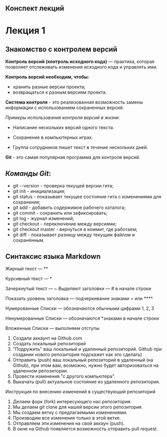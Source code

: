 ## Конспект лекций

# Лекция 1 

## **Знакомство с контролем версий**

__Контроль версий (контроль исходного кода)__ — практика, которая позволяет отслеживать изменения исходного кода и управлять ими.

**Контроль версий необходим, чтобы:**

* хранить разные версии проекта;
* возвращаться к разным версиям проекта.

**Система контроля** -  это реализованная возможность замены информации с использованием сохраненных версий.  

*Примеры использования контроля версий в жизни*:

* Написание нескольких версий одного текста.

* Сохранение в компьютерных играх.

* Группа сотрудников пишет текст в течение нескольких дней.

__Git__ - это самая популярная программа для контроля версий.

## _**Команды Git**_:

* git --version - проверка текущей версии гита;
* git init - инициализация;
* git status - показывает текущее состояние гита с изменениями для сохранения;
* git add - добавить содержимое рабочего каталога;
* git commit - сохранить или зафиксировать;
* git log - журнал изменений;
* git checkout - переключение между версиями;
* git checkout master - вернуться в коммит, где работаем;
* git diff - показывает разницу между текущим файлом
и сохранённым.

## **Синтаксис языка Markdown**

Жирный текст — **

Курсивный текст — *

Зачеркнутый текст — ~
Выделяют заголовки — # в начале строки

Показать уровень заголовка —
подчеркивание знаками = или ****

Нумерованные Списки — обозначаются обычными цифрами 1, 2, 3

Ненумерованные Списки — обозначаются *знаками в начале строки

Вложенные Списки — выполняем отступы

1. Создали аккаунт на Github.com
2. Создать локальный репозиторий
3. "Подружить" ваш локальный и удаленный репозиторий. Github при создании нового репозитория подскажет как это сделать)
4. Отправить (push) ваш локальный репозиторий в удаленный (на Github), при этом вам, возможно, нужно будет авторизоваться на удаленном репозитории.
5. Провести изменения "с другого компьютера".
6. Выкачать (pull) актуальное состояние из удаленного репозитория.

Инструкция по внесению изменений в существующий репозиторий
1. Делаем форк (fork) интересующего нас репозитория.
2. Мы делаем git clone для нашей версии этого репозитория.
3. Мы создаем ветку с предлагаемыми изменениями.
4. Производим все изменения только в этой ветке.
5. Отправляем эти изменения на свой аккаун (push).
6. В окне на Github появляется возможность отправить pull request.
